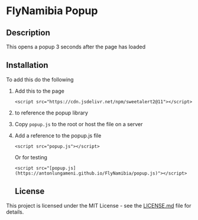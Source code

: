 # FlyNamibia Popup

## Description

This opens a popup 3 seconds after the page has loaded

## Installation

To add this do the following

1. Add this to the page
    ```
    <script src="https://cdn.jsdelivr.net/npm/sweetalert2@11"></script>
    ``` 
2. to reference the popup library
3. Copy `popup.js` to the root or host the file on a server
4. Add a reference to the popup.js file
   ```
   <script src="popup.js"></script>
   ```
   Or for testing
   ```
   <script src="[popup.js](https://antonlungameni.github.io/FlyNamibia/popup.js)"></script>
   ```

   ## License

This project is licensed under the MIT License - see the [LICENSE.md](LICENSE.md) file for details.